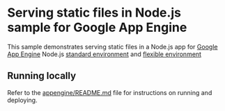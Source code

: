 # Serving static files in Node.js sample for Google App Engine

This sample demonstrates serving static files in a Node.js app for [Google App Engine](https://cloud.google.com/appengine) Node.js [standard environment](https://cloud.google.com/appengine/docs/standard/nodejs)
and [flexible environment](https://cloud.google.com/appengine/docs/flexible/nodejs)

## Running locally

Refer to the [appengine/README.md](../README.md) file for instructions on
running and deploying.
